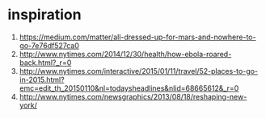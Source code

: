 inspiration
===========

1. https://medium.com/matter/all-dressed-up-for-mars-and-nowhere-to-go-7e76df527ca0
1. http://www.nytimes.com/2014/12/30/health/how-ebola-roared-back.html?_r=0
1. http://www.nytimes.com/interactive/2015/01/11/travel/52-places-to-go-in-2015.html?emc=edit_th_20150110&nl=todaysheadlines&nlid=68665612&_r=0
1. http://www.nytimes.com/newsgraphics/2013/08/18/reshaping-new-york/
